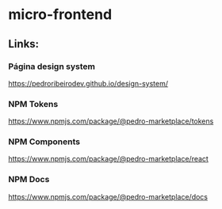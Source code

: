# micro-frontend

## Links:


### Página design system
https://pedroribeirodev.github.io/design-system/

### NPM Tokens
https://www.npmjs.com/package/@pedro-marketplace/tokens

### NPM Components
https://www.npmjs.com/package/@pedro-marketplace/react

### NPM Docs
https://www.npmjs.com/package/@pedro-marketplace/docs
